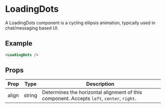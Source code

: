 # LoadingDots

A LoadingDots component is a cycling ellipsis animation, typically used in chat/messaging based UI.

## Example

```html
<LoadingDots />
```


## Props

| Prop | Type | Description |
| --- | --- | --- |
| align | string | Determines the horizontal alignment of this component. Accepts `left`, `center`, `right`. |
